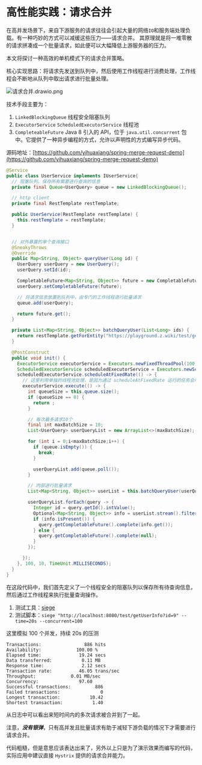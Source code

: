 # 高性能实践：请求合并

在高并发场景下，来自下游服务的请求往往会引起大量的网络`IO`和服务端处理负载。有一种巧妙的方式可以减缓这些压力——请求合并。
其原理就是将一堆零散的请求拼凑成一个批量请求，如此便可以大幅降低上游服务器的压力。

本文将探讨一种高效的单机模式下的请求合并策略。

<ImgView title="合并请求" url="https://z.wiki/placeholder/740x120?text=实现思路&color=black&pinyin=true" />


核心实现思路：将请求先发送到队列中，然后使用工作线程进行消费处理，工作线程会不断地从队列中取出请求进行批量处理。

![请求合并.drawio.png](https://3.z.wiki/autoupload/20240213/4dcJ.931X1383-%E8%AF%B7%E6%B1%82%E5%90%88%E5%B9%B6.drawio.png)


<ImgView title="合并请求" url="https://z.wiki/placeholder/740x120?text=技术手段&color=black&pinyin=true" />


技术手段主要为：

1. `LinkedBlockingQueue` 线程安全阻塞队列
2. `ExecutorService` `ScheduledExecutorService` 线程池
3. `CompleteableFuture` Java 8 引入的 API，位于 `java.util.concurrent` 包中。它提供了一种异步编程的方式，允许以声明性的方式编写异步代码。



<ImgView title="合并请求" url="https://z.wiki/placeholder/740x120?text=代码&color=black&pinyin=true" />


源码地址：[https://github.com/yihuaxiang/spring-merge-request-demo](https://github.com/yihuaxiang/spring-merge-request-demo)


```java
@Service
public class UserService implements IUserService{
  // 阻塞队列，保存所有需要进行查询的信息
  private final Queue<UserQuery> queue = new LinkedBlockingQueue();

  // http client
  private final RestTemplate restTemplate;

  public UserService(RestTemplate restTemplate) {
    this.restTemplate = restTemplate;
  }


  // 对外暴露的单个查询接口
  @SneakyThrows
  @Override
  public Map<String, Object> queryUser(Long id) {
    UserQuery userQuery = new UserQuery();
    userQuery.setId(id);

    CompletableFuture<Map<String, Object>> future = new CompletableFuture<>();
    userQuery.setCompletableFuture(future);

    // 将请求信息放置到队列中，由专门的工作线程进行批量请求
    queue.add(userQuery);

    return future.get();
  }

  private List<Map<String, Object>> batchQueryUser(List<Long> ids) {
    return restTemplate.getForEntity("https://playground.z.wiki/test/getUserInfo?ids=" + Joiner.on(",").join(ids), List.class).getBody();
  }

  @PostConstruct
  public void init() {
    ExecutorService executorService = Executors.newFixedThreadPool(100);
    ScheduledExecutorService scheduledExecutorService = Executors.newScheduledThreadPool(10);
    scheduledExecutorService.scheduleAtFixedRate(() -> {
      // 这里利用单独的线程池处理，是因为通过 scheduleAtFixedRate 运行的任务会收到前一个任务的影响，只有前一个任务执行完毕后一个才会开始
      executorService.execute(() -> {
        int queueSize = this.queue.size();
        if (queueSize == 0) {
          return ;
        }

        // 每次最多请求10个
        final int maxBatchSize = 10;
        List<UserQuery> userQueryList = new ArrayList<>(maxBatchSize);

        for (int i = 0;i<maxBatchSize;i++) {
          if (queue.isEmpty()) {
            break;
          }

          userQueryList.add(queue.poll());
        }

        // 内部进行批量请求
        List<Map<String, Object>> userList = this.batchQueryUser(userQueryList.stream().map(item -> item.getId()).collect(Collectors.toList()));

        userQueryList.forEach(query -> {
          Integer id = query.getId().intValue();
          Optional<Map<String, Object>> info = userList.stream().filter(item -> id.equals(((Integer)item.get("id")))).findAny();
          if (info.isPresent()) {
            query.getCompletableFuture().complete(info.get());
          } else {
            query.getCompletableFuture().complete(null);
          }
        });

      });
    }, 100, 10, TimeUnit.MILLISECONDS);
  }
}

```

在这段代码中，我们首先定义了一个线程安全的阻塞队列以保存所有待查询信息，然后通过工作线程来执行批量查询操作。


<ImgView title="合并请求" url="https://z.wiki/placeholder/740x120?text=测试&color=black&pinyin=true" />


1. 测试工具：[siege](https://z.wiki/misc/cmd-recommend.html#siege)
2. 测试脚本：`siege "http://localhost:8080/test/getUserInfo?id=9" --time=20s --concurrent=100`

这里模拟 100 个并发，持续 20s 的压测

```
Transactions:		         886 hits
Availability:		      100.00 %
Elapsed time:		       19.24 secs
Data transferred:	        0.11 MB
Response time:		        2.12 secs
Transaction rate:	       46.05 trans/sec
Throughput:		        0.01 MB/sec
Concurrency:		       97.60
Successful transactions:         886
Failed transactions:	           0
Longest transaction:	       10.42
Shortest transaction:	        1.40
```

<ImgView title="合并请求" url="https://5.z.wiki/autoupload/20240213/L76A.458X1176-image.png" />

从日志中可以看出来短时间内的多次请求被合并到了一起。


<ImgView title="合并请求" url="https://z.wiki/placeholder/740x120?text=注意&color=black&pinyin=true" />


注意，***没有银弹***，只有高并发且批量请求有助于减轻下游负载的情况下才需要进行请求合并。

代码粗糙，但是意思应该表达出来了，另外以上只是为了演示效果而编写的代码，实际应用中建议直接 `Hystrix` 提供的请求合并能力。

<ImgView title="合并请求" url="https://2.z.wiki/autoupload/20240212/IXyf.360X314-image.png" />

